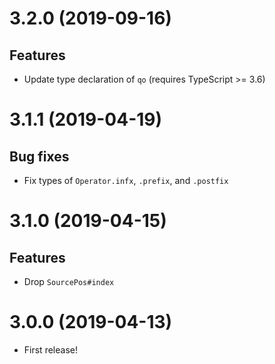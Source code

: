 # 3.2.0 (2019-09-16)
## Features
- Update type declaration of `qo` (requires TypeScript >= 3.6)

# 3.1.1 (2019-04-19)
## Bug fixes
- Fix types of `Operator.infx`, `.prefix`, and `.postfix`

# 3.1.0 (2019-04-15)
## Features
- Drop `SourcePos#index`

# 3.0.0 (2019-04-13)
- First release!
